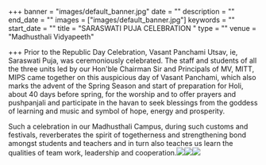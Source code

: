 +++
banner = "images/default_banner.jpg"
date = ""
description = ""
end_date = ""
images = ["images/default_banner.jpg"]
keywords = ""
start_date = ""
title = "SARASWATI PUJA CELEBRATION "
type = ""
venue = "Madhusthali Vidyapeeth"

+++
Prior to the Republic Day Celebration, Vasant Panchami Utsav, ie,  Saraswati Puja, was ceremoniously celebrated. The staff and students of all the three units led by our Hon'ble Chairman Sir and Principals of MV, MITT, MIPS came together on this auspicious day of Vasant Panchami, which also marks the advent of the Spring Season and start of preparation for Holi, about 40 days before spring, for the worship and to offer prayers and pushpanjali and participate in the havan to seek blessings from the goddess of learning and music and symbol of hope, energy and prosperity.

Such a celebration in our Madhusthali Campus, during such customs and festivals, reverberates the spirit of togetherness and strengthening bond amongst students and teachers and in turn also teaches us learn the qualities of team work, leadership and cooperation.![](/uploads/2023/01/27/5.jpg)![](/uploads/2023/01/27/6.jpg)![](/uploads/2023/01/27/7.jpg)